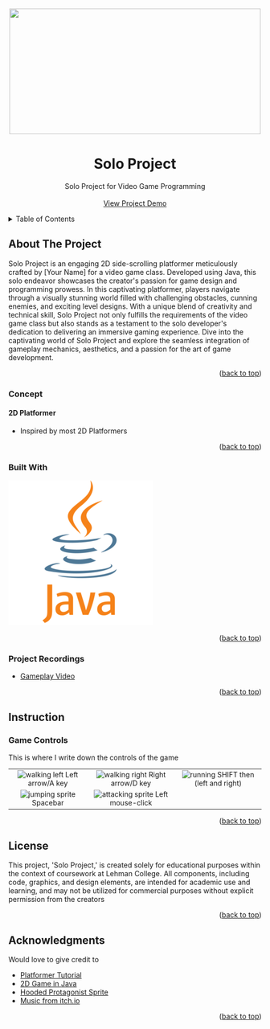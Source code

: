 <!-- Improved compatibility of back to top link: See: https://github.com/othneildrew/Best-README-Template/pull/73 -->
<a name="readme-top"></a>

<!-- PROJECT LOGO -->
<br />
<div align="center">

  <!-- PUT GIF OF GAME HERE -->
<img src="https://github.com/AmJoy01/SoloProject/assets/93353341/747c5d3b-d687-4e15-b903-7b208766a661" width="500" height="250"/>

  <h1 align="center">Solo Project</h1>

  <p align="center">
    Solo Project for Video Game Programming
    <br />
    <br />
    <a href="">View Project Demo</a>
  </p>
</div>


<!-- TABLE OF CONTENTS -->
<details>
  <summary>Table of Contents</summary>
  <ol>
    <li>
      <a href="#about-the-project">About The Project</a>
      <ul>
        <li><a href="#concept">Concept</a></li>
      </ul>
      <ul>
        <li><a href="#built-with">Built With</a></li>
      </ul>
      <ul>
        <li><a href="#project-recordings">Project Recordings</a></li>
      </ul>
    </li>
    <li>
      <a href="#instruction">Instruction</a>
      <ul>
        <li><a href="#game-controls">Game Controls</a></li>
      </ul>
    </li>
    <li><a href="#license">License</a></li>
    <li><a href="#contact">Contact</a></li>
    <li><a href="#acknowledgments">Acknowledgments</a></li>
  </ol>
</details>



<!-- ABOUT THE PROJECT -->
## About The Project

Solo Project is an engaging 2D side-scrolling platformer meticulously crafted by [Your Name] for a video game class. Developed using Java, this solo endeavor showcases the creator's passion for game design and programming prowess. In this captivating platformer, players navigate through a visually stunning world filled with challenging obstacles, cunning enemies, and exciting level designs. With a unique blend of creativity and technical skill, Solo Project not only fulfills the requirements of the video game class but also stands as a testament to the solo developer's dedication to delivering an immersive gaming experience. Dive into the captivating world of Solo Project and explore the seamless integration of gameplay mechanics, aesthetics, and a passion for the art of game development.

<p align="right">(<a href="#readme-top">back to top</a>)</p>

<!-- CONCEPT -->
### Concept
#### 2D Platformer

* Inspired by most 2D Platformers

<p align="right">(<a href="#readme-top">back to top</a>)</p>

<!-- BUILT WITH -->
### Built With

[![Java][Java]][java-url]

<p align="right">(<a href="#readme-top">back to top</a>)</p>

<!-- Project Recordings -->
### Project Recordings

* [Gameplay Video](https://youtu.be/Pkpts79gYHY)


<p align="right">(<a href="#readme-top">back to top</a>)</p>

<!-- INSTRUCTION -->
## Instruction

### Game Controls
This is where I write down the controls of the game

| | | |
|:-------------------------:|:-------------------------:|:-------------------------:|
|<img width="300" alt="walking left" src="https://github.com/AmJoy01/SoloProject/assets/93353341/8e45b173-ffa6-4887-a60b-9c85f001458e"> Left arrow/A key |<img width="300" height="200" alt="walking right" src="https://github.com/AmJoy01/SoloProject/assets/93353341/a5e0f120-9549-4af6-82d1-73087fc94c07"> Right arrow/D key |<img width="300" alt="running" src="https://github.com/AmJoy01/SoloProject/assets/93353341/9fd5241a-d03e-4e57-b622-4d2d0d8d110a"> SHIFT then (left and right)|
|<img width="300" height="400" alt="jumping sprite" src="https://github.com/AmJoy01/SoloProject/assets/93353341/e8a2778d-64a5-4b04-8e3d-397f296d362a"> Spacebar |<img width="300" alt="attacking sprite" src="https://github.com/AmJoy01/SoloProject/assets/93353341/3c6ba930-8a23-4a5b-b071-7431f99d20e8"> Left mouse-click |

<p align="right">(<a href="#readme-top">back to top</a>)</p>


<!-- LICENSE -->
## License

This project, 'Solo Project,' is created solely for educational purposes within the context of coursework at Lehman College. All components, including code, graphics, and design elements, are intended for academic use and learning, and may not be utilized for commercial purposes without explicit permission from the creators

<p align="right">(<a href="#readme-top">back to top</a>)</p>


<!-- ACKNOWLEDGMENTS -->
## Acknowledgments

Would love to give credit to

* [Platformer Tutorial](https://www.youtube.com/playlist?list=PL4rzdwizLaxYmltJQRjq18a9gsSyEQQ-0)
* [2D Game in Java](https://www.youtube.com/playlist?list=PL_QPQmz5C6WUF-pOQDsbsKbaBZqXj4qSq)
* [Hooded Protagonist Sprite](https://penzilla.itch.io/hooded-protagonist)
* [Music from itch.io](https://sonatina.itch.io/letsadventure)

<p align="right">(<a href="#readme-top">back to top</a>)</p>



<!-- MARKDOWN LINKS & IMAGES -->
<!-- https://www.markdownguide.org/basic-syntax/#reference-style-links -->
[Java]: https://raw.githubusercontent.com/github/explore/5b3600551e122a3277c2c5368af2ad5725ffa9a1/topics/java/java.png
[Java-url]: https://www.java.com/en/


